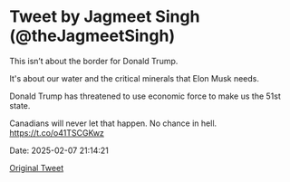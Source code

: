 # Tweet by Jagmeet Singh (@theJagmeetSingh)

This isn’t about the border for Donald Trump.

It's about our water and the critical minerals that Elon Musk needs.

Donald Trump has threatened to use economic force to make us the 51st state.

Canadians will never let that happen. No chance in hell. https://t.co/o41TSCGKwz

Date: 2025-02-07 21:14:21

[Original Tweet](https://x.com/theJagmeetSingh/status/1887973195728179316)
